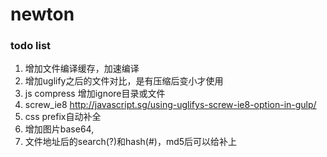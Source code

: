 # newton

### todo list

1. 增加文件编译缓存，加速编译
3. 增加uglify之后的文件对比，是有压缩后变小才使用
4. js compress 增加ignore目录或文件
5. screw_ie8 http://javascript.sg/using-uglifys-screw-ie8-option-in-gulp/
6. css prefix自动补全
2. 增加图片base64,
8. 文件地址后的search(?)和hash(#)，md5后可以给补上